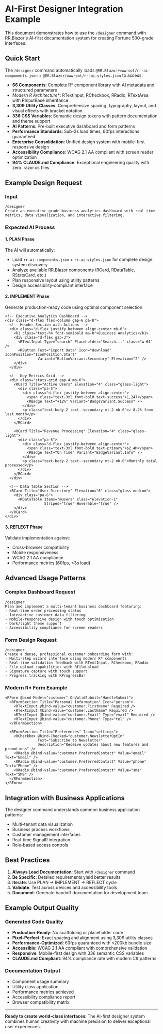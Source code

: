 # AI-First Designer Integration Example

This document demonstrates how to use the `/designer` command with RR.Blazor's AI-first documentation system for creating Fortune 500-grade interfaces.

## Quick Start

The `/designer` command automatically loads `@RR.Blazor/wwwroot/rr-ai-components.json` + `@RR.Blazor/wwwroot/rr-ai-styles.json` to access:
- **66 Components**: Complete R* component library with AI metadata and structured parameters
- **Modern R* Architecture**: RTextInput, RCheckbox, RRadio, RTextArea with RInputBase inheritance
- **3,309 Utility Classes**: Comprehensive spacing, typography, layout, and visual effects with bracket notation
- **336 CSS Variables**: Semantic design tokens with pattern documentation and theme support
- **AI Patterns**: Pre-built executive dashboard and form patterns
- **Performance Standards**: Sub-3s load times, 60fps interactions guaranteed
- **Enterprise Consolidation**: Unified design system with mobile-first responsive design
- **Accessibility Compliance**: WCAG 2.1 AA compliant with screen reader optimization
- **94% CLAUDE.md Compliance**: Exceptional engineering quality with zero .razor.cs files

## Example Design Request

### Input
```
/designer
Create an executive-grade business analytics dashboard with real-time metrics, data visualization, and interactive filtering.
```

### Expected AI Process

#### 1. **PLAN Phase**
The AI will automatically:
- Load `rr-ai-components.json` + `rr-ai-styles.json` for complete design system discovery
- Analyze available RR.Blazor components (RCard, RDataTable, RStatsCard, etc.)
- Plan responsive layout using utility patterns
- Design accessibility-compliant interface

#### 2. **IMPLEMENT Phase**  
Generate production-ready code using optimal component selection:
```razor
<!-- Executive Analytics Dashboard -->
<div class="d-flex flex-column gap-6 pa-8">
  <!-- Header Section with Actions -->
  <div class="d-flex justify-between align-center mb-6">
    <h1 class="text-h4 font-semibold ma-0">Business Analytics</h1>
    <div class="d-flex gap-3">
      <RTextInput Type="search" Placeholder="Search..." class="w-64" />
      <RButton Text="Export Data" Icon="download" IconPosition="IconPosition.Start" 
               Variant="ButtonVariant.Secondary" Elevation="2" />
    </div>
  </div>

  <!-- Key Metrics Grid -->
  <div class="stats-grid gap-4 mb-6">
    <RCard Title="Active Users" Elevation="4" class="glass-light">
      <div class="pa-6">
        <div class="d-flex justify-between align-center">
          <span class="text-3xl font-bold text-success">1,247</span>
          <RBadge Text="+12%" Variant="BadgeVariant.Success" />
        </div>
        <p class="text-body-2 text--secondary mt-2 mb-0">↗ 8.2% from last month</p>
      </div>
    </RCard>
    
    <RCard Title="Revenue Processing" Elevation="4" class="glass-light">
      <div class="pa-6">
        <div class="d-flex justify-between align-center">
          <span class="text-3xl font-bold text-primary">$2.4M</span>
          <RBadge Text="On Time" Variant="BadgeVariant.Info" />
        </div>
        <p class="text-body-2 text--secondary mt-2 mb-0">Monthly total processed</p>
      </div>
    </RCard>
  </div>
  
  <!-- Data Table Section -->
  <RCard Title="User Directory" Elevation="6" class="glass-medium">
    <div class="pa-6">
      <RDataTable Items="@users" class="elevation-1" 
                  Striped="true" Hoverable="true" />
    </div>
  </RCard>
</div>
```

#### 3. **REFLECT Phase**
Validate implementation against:
- Cross-browser compatibility
- Mobile responsiveness
- WCAG 2.1 AA compliance
- Performance metrics (60fps, <3s load)

## Advanced Usage Patterns

### Complex Dashboard Request
```
/designer
Plan and implement a multi-tenant business dashboard featuring:
- Real-time order processing status
- Interactive customer data filtering
- Mobile-responsive design with touch optimization
- Dark/light theme support
- Accessibility compliance for screen readers
```

### Form Design Request
```
/designer
Create a dense, professional customer onboarding form with:
- Multi-step wizard interface using modern R* components
- Real-time validation feedback with RTextInput, RCheckbox, RRadio
- File upload capabilities with RFileUpload
- Signature capture with touch support
- Progress tracking with RProgressBar
```

### Modern R* Form Example
```razor
<RForm @bind-Model="customer" OnValidSubmit="HandleSubmit">
  <RFormSection Title="Personal Information" Icon="person">
    <RTextInput @bind-value="customer.FirstName" Required />
    <RTextInput @bind-value="customer.LastName" Required />
    <RTextInput @bind-value="customer.Email" Type="email" Required />
    <RTextInput @bind-value="customer.Phone" Type="tel" />
  </RFormSection>
  
  <RFormSection Title="Preferences" Icon="settings">
    <RCheckbox @bind-Checked="customer.NewsletterOptIn" 
               Text="Subscribe to Newsletter" 
               Description="Receive updates about new features and promotions" />
    <RRadio @bind-value="customer.PreferredContact" Value="email" Text="Email" />
    <RRadio @bind-value="customer.PreferredContact" Value="phone" Text="Phone" />
    <RRadio @bind-value="customer.PreferredContact" Value="sms" Text="SMS" />
  </RFormSection>
</RForm>
```

## Integration with Business Applications

The designer command understands common business application patterns:
- Multi-tenant data visualization
- Business process workflows
- Customer management interfaces
- Real-time SignalR integration
- Role-based access controls

## Best Practices

1. **Always Load Documentation**: Start with `/designer` command
2. **Be Specific**: Detailed requirements yield better results
3. **Iterate**: Use PLAN → IMPLEMENT → REFLECT cycle
4. **Validate**: Test across devices and accessibility tools
5. **Document**: Generate handoff documentation for development team

## Example Output Quality

### Generated Code Quality
- **Production-Ready**: No scaffolding or placeholder code
- **Pixel-Perfect**: Exact spacing and alignment using 3,309 utility classes
- **Performance-Optimized**: 60fps guaranteed with <200kb bundle size
- **Accessible**: WCAG 2.1 AA compliant with comprehensive validation
- **Responsive**: Mobile-first design with 336 semantic CSS variables
- **CLAUDE.md Compliant**: 94% compliance rate with modern C# patterns

### Documentation Output
- Component usage summary
- Utility class application
- Performance metrics achieved
- Accessibility compliance report
- Browser compatibility matrix

---

**Ready to create world-class interfaces**: The AI-first designer system combines human creativity with machine precision to deliver exceptional user experiences.
